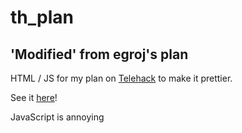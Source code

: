 # th_plan
## 'Modified' from egroj's plan



HTML / JS for my plan on [Telehack](https://telehack.com) to make it prettier.  

See it [here](https://telehack.com/u/zcj)!


JavaScript is annoying
